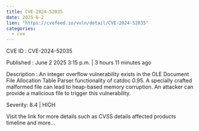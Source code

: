```yaml
---
title: CVE-2024-52035
date: 2025-6-2
lien: "https://cvefeed.io/vuln/detail/CVE-2024-52035"
categories:
  - cve
---
```


CVE ID : CVE-2024-52035

Published :  June 2
2025
3:15 p.m. | 3 hours
11 minutes ago

Description : An integer overflow vulnerability exists in the OLE Document File Allocation Table Parser functionality of catdoc 0.95. A specially crafted malformed file can lead to heap-based memory corruption. An attacker can provide a malicious file to trigger this vulnerability.

Severity: 8.4 | HIGH

Visit the link for more details
such as CVSS details
affected products
timeline
and more...
